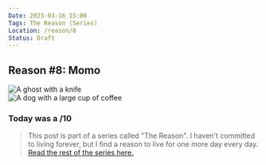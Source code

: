 ```yaml
---
Date: 2023-03-16 15:00
Tags: The Reason (Series)
Location: /reason/8
Status: Draft
---
```


## Reason #8: Momo

<div class="img-container-square"> <img alt="A ghost with a knife" src="https://raw.githubusercontent.com/george-probably/chachanidze.com/main/Images/momo/ghostknife.png"></div>
<div class="img-container-square"> <img alt="A dog with a large cup of coffee" src="https://raw.githubusercontent.com/george-probably/chachanidze.com/main/Images/momo/momo/coffeedog.png"></div>

### Today was a /10

>This post is part of a series called "The Reason". I haven't committed to living forever, but I find a reason to live for one more day every day. [Read the rest of the series here.](/reason/)
